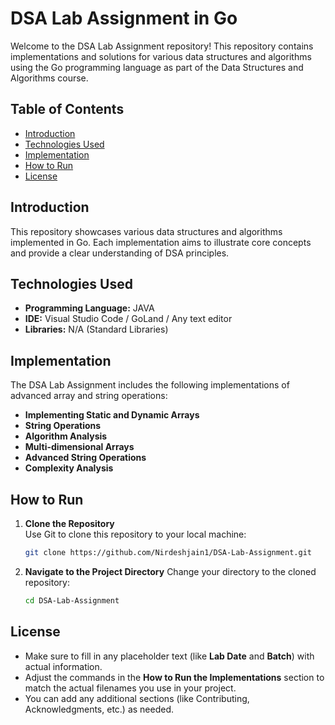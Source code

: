 # DSA Lab Assignment in Go

Welcome to the DSA Lab Assignment repository! This repository contains implementations and solutions for various data structures and algorithms using the Go programming language as part of the Data Structures and Algorithms course.

## Table of Contents

- [Introduction](#introduction)
- [Technologies Used](#technologies-used)
- [Implementation](#Implementation)
- [How to Run](#how-to-run)
- [License](#license)

## Introduction

This repository showcases various data structures and algorithms implemented in Go. Each implementation aims to illustrate core concepts and provide a clear understanding of DSA principles.

## Technologies Used

- **Programming Language:** JAVA
- **IDE:** Visual Studio Code / GoLand / Any text editor
- **Libraries:** N/A (Standard Libraries)

## Implementation

The DSA Lab Assignment includes the following implementations of advanced array and string operations:

- **Implementing Static and Dynamic Arrays**
- **String Operations**
- **Algorithm Analysis**
- **Multi-dimensional Arrays**
- **Advanced String Operations**
- **Complexity Analysis**

## How to Run

1. **Clone the Repository**  
   Use Git to clone this repository to your local machine:
   ```bash
   git clone https://github.com/Nirdeshjain1/DSA-Lab-Assignment.git
   
2. **Navigate to the Project Directory**
   Change your directory to the cloned repository:
   ```bash
   cd DSA-Lab-Assignment

## License

- Make sure to fill in any placeholder text (like **Lab Date** and **Batch**) with actual information.
- Adjust the commands in the **How to Run the Implementations** section to match the actual filenames you use in your project.
- You can add any additional sections (like Contributing, Acknowledgments, etc.) as needed.
